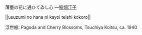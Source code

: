薄墨の花に通ひてゐし心
—[稲畑汀子](https://ja.wikipedia.org/wiki/稲畑汀子)

||usuzumi no hana ni kayoi teishi kokoro||

浮世絵: Pagoda and Cherry Blossoms, Tsuchiya Koitsu, ca. 1940